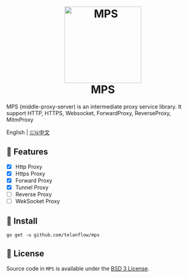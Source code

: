 <h1 align="center">
  <img src="https://github.com/telanflow/mps/raw/dev/res/logo.png" alt="MPS" width="200">
  <br>MPS<br>
</h1>

MPS (middle-proxy-server) is an intermediate proxy service library. 
It support HTTP, HTTPS, Websocket, ForwardProxy, ReverseProxy, MitmProxy

English | [🇨🇳中文](README_ZH.md)

## 🚀 Features

- [X] Http Proxy
- [X] Https Proxy
- [X] Forward Proxy
- [X] Tunnel Proxy
- [ ] Reverse Proxy
- [ ] WekSocket Proxy

## 🧰 Install

```
go get -u github.com/telanflow/mps
```

## 📄 License

Source code in `MPS` is available under the [BSD 3 License](/LICENSE).
